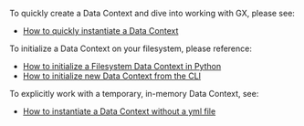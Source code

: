 To quickly create a Data Context and dive into working with GX, please see:
- [How to quickly instantiate a Data Context](docs/guides/setup/configuring_data_contexts/instantiating_data_contexts/how_to_quickly_instantiate_a_data_context.md)

To initialize a Data Context on your filesystem, please reference:
- [How to initialize a Filesystem Data Context in Python](docs/guides/setup/configuring_data_contexts/initializing_data_contexts/how_to_initialize_a_filesystem_data_context_in_python.md)
- [How to initialize new Data Context from the CLI](docs/guides/setup/configuring_data_contexts/how_to_configure_a_new_data_context_with_the_cli.md)

To explicitly work with a temporary, in-memory Data Context, see:
- [How to instantiate a Data Context without a yml file](docs/guides/setup/configuring_data_contexts/how_to_instantiate_a_data_context_without_a_yml_file.md)